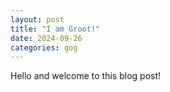 ```yaml
---
layout: post
title: "I am Groot!"
date: 2024-09-26
categories: gog
---
```


Hello and welcome to this blog post!